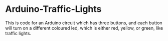 # Arduino-Traffic-Lights

This is code for an Arduino circuit which has three buttons,
and each button will turn on a different coloured led,
which is either red, yellow, or green, like traffic lights.
